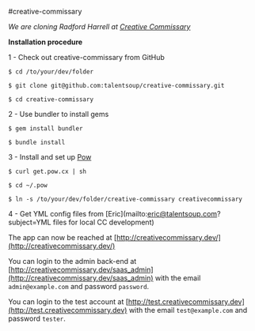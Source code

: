 #creative-commissary

*We are cloning Radford Harrell at [Creative Commissary](http://www.creativecommissary.com)*

**Installation procedure**

1 - Check out creative-commissary from GitHub

`$ cd /to/your/dev/folder`

`$ git clone git@github.com:talentsoup/creative-commissary.git`

`$ cd creative-commissary`

2 - Use bundler to install gems

`$ gem install bundler`

`$ bundle install`

3 - Install and set up [Pow](http://pow.cx/)

`$ curl get.pow.cx | sh`

`$ cd ~/.pow`

`$ ln -s /to/your/dev/folder/creative-commissary creativecommissary`

4 - Get YML config files from [Eric](mailto:eric@talentsoup.com?subject=YML files for local CC development)

The app can now be reached at [http://creativecommissary.dev/](http://creativecommissary.dev/)

You can login to the admin back-end at [http://creativecommissary.dev/saas_admin](http://creativecommissary.dev/saas_admin) with the email `admin@example.com` and password `password`.

You can login to the test account at [http://test.creativecommissary.dev](http://test.creativecommissary.dev) with the email `test@example.com` and password `tester`.

